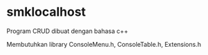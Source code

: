 # smklocalhost
Program CRUD dibuat dengan bahasa c++

Membutuhkan library ConsoleMenu.h, ConsoleTable.h, Extensions.h
